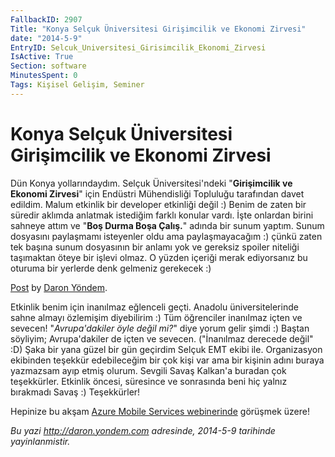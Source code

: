 ```yaml
---
FallbackID: 2907
Title: "Konya Selçuk Üniversitesi Girişimcilik ve Ekonomi Zirvesi"
date: "2014-5-9"
EntryID: Selcuk_Universitesi_Girisimcilik_Ekonomi_Zirvesi
IsActive: True
Section: software
MinutesSpent: 0
Tags: Kişisel Gelişim, Seminer
---
```

# Konya Selçuk Üniversitesi Girişimcilik ve Ekonomi Zirvesi
Dün Konya yollarındaydım. Selçuk Üniversitesi'ndeki "**Girişimcilik ve
Ekonomi Zirvesi**" için Endüstri Mühendisliği Topluluğu tarafından davet
edildim. Malum etkinlik bir developer etkinliği değil :) Benim de zaten
bir süredir aklımda anlatmak istediğim farklı konular vardı. İşte
onlardan birini sahneye attım ve "**Boş Durma Boşa Çalış.**" adında bir
sunum yaptım. Sunum dosyasını paylaşmamı isteyenler oldu ama
paylaşmayacağım :) çünkü zaten tek başına sunum dosyasının bir anlamı
yok ve gereksiz spoiler niteliği taşımaktan öteye bir işlevi olmaz. O
yüzden içeriği merak ediyorsanız bu oturuma bir yerlerde denk gelmeniz
gerekecek :)

<div id="fb-root"></div> <script>(function(d, s, id) { var js, fjs = d.getElementsByTagName(s)[0]; if (d.getElementById(id)) return; js = d.createElement(s); js.id = id; js.src = "//connect.facebook.net/en_US/all.js#xfbml=1"; fjs.parentNode.insertBefore(js, fjs); }(document, 'script', 'facebook-jssdk'));</script>
<div class="fb-post" data-href="https://www.facebook.com/media/set/?set=a.785766928134542.1073741835.207889319255642&amp;type=1" data-width="750"><div class="fb-xfbml-parse-ignore"><a href="https://www.facebook.com/media/set/?set=a.785766928134542.1073741835.207889319255642&amp;type=1">Post</a> by <a href="https://www.facebook.com/daronyoendem">Daron Yöndem</a>.</div></div>

Etkinlik benim için inanılmaz eğlenceli geçti. Anadolu üniversitelerinde
sahne almayı özlemişim diyebilirim :) Tüm öğrenciler inanılmaz içten ve
sevecen! "*Avrupa'dakiler öyle değil mi?*" diye yorum gelir şimdi :)
Baştan söyliyim; Avrupa'dakiler de içten ve sevecen. ("İnanılmaz
derecede değil" :D) Şaka bir yana güzel bir gün geçirdim Selçuk EMT
ekibi ile. Organizasyon ekibinden teşekkür edebileceğim bir çok kişi var
ama bir kişinin adını buraya yazmazsam ayıp etmiş olurum. Sevgili Savaş
Kalkan'a buradan çok teşekkürler. Etkinlik öncesi, süresince ve
sonrasında beni hiç yalnız bırakmadı Savaş :) Teşekkürler!

Hepinize bu akşam [Azure Mobile Services
webinerinde](http://daron.yondem.com/tr/post/Azure_Mobile_Services_Webcast_9_Mayis)
görüşmek üzere!



*Bu yazi http://daron.yondem.com adresinde, 2014-5-9 tarihinde yayinlanmistir.*

